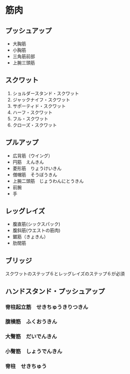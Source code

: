 # 筋肉

## プッシュアップ

- 大胸筋
- 小胸筋
- 三角筋前部
- 上腕三頭筋

## スクワット

1. ショルダースタンド・スクワット
2. ジャックナイフ・スクワット
3. サポーティド・スクワット
4. ハーフ・スクワット
5. フル・スクワット
6. クローズ・スクワット

## プルアップ

- 広背筋（ウイング）
- 円筋　えんきん
- 菱形筋　りょうけいきん
- 僧帽筋　そうぼうきん
- 上腕二頭筋　じょうわんにとうきん
- 前腕
- 手

## レッグレイズ

- 腹直筋(シックスパック)
- 腹斜筋(ウエストの筋肉)
- 鋸筋（きょきん）
- 肋間筋

## ブリッジ

スクワットのステップ６とレッグレイズのステップ６が必須

## ハンドスタンド・プッシュアップ

### 脊柱起立筋　せきちゅうきりつきん

### 腹横筋　ふくおうきん

### 大臀筋　だいでんきん

### 小臀筋　しょうでんきん

### 脊柱　せきちゅう

###
